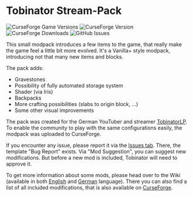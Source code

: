 # Tobinator Stream-Pack
![CurseForge Game Versions](https://img.shields.io/curseforge/game-versions/1300698?style=for-the-badge)
![CurseForge Version](https://img.shields.io/curseforge/v/1300698?style=for-the-badge&label=Latest%20version)
![CurseForge Downloads](https://img.shields.io/curseforge/dt/1300698?style=for-the-badge)
![GitHub Issues](https://img.shields.io/github/issues/florian-berger/tobinator-stream-pack?style=for-the-badge)


This small modpack introduces a few items to the game, that really make the game feel a little bit more evolved. It's a Vanilla+ style modpack, introducing not that many new items and blocks.

The pack adds:
- Gravestones
- Possibility of fully automated storage system
- Shader (via Iris)
- Backpacks
- More crafting possibilities (slabs to origin block, ...)
- Some other visual improvements

The pack was created for the German YouTuber and streamer [TobinatorLP](http://tobinatorlp.de/). To enable the community to play with the same configurations easily, the modpack was uploaded to CurseForge.

If you encounter any issue, please report it via the [Issues tab](https://github.com/florian-berger/tobinator-stream-pack/issues). There, the template "Bug Report" exists. Via "Mod Suggestion", you can suggest new modifications. But before a new mod is included, Tobinator will need to approve it.

To get more information about some mods, please head over to the Wiki (available in both [English](https://github.com/florian-berger/tobinator-stream-pack/wiki/EN_TobinatorStreamPack) and [German](https://github.com/florian-berger/tobinator-stream-pack/wiki/DE_TobinatorStreamPack) language). There you can also find a list of all included modifications, that is also available on [CurseForge](https://www.curseforge.com/minecraft/modpacks/tobinator-stream-pack/relations/dependencies).
